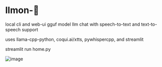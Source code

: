 # llmon-:pie:

local cli and web-ui gguf model llm chat with speech-to-text and text-to-speech support

uses llama-cpp-python, coqui.ai/xtts, pywhispercpp, and streamlit

streamlit run home.py 

![image](https://github.com/3eeps/llmon-py/assets/55860052/ebb0e269-78e3-4c9f-bb95-c2ae02fe6db5)
